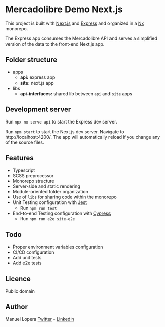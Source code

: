 

# Mercadolibre Demo Next.js

This project is built with [Next.js](https://nextjs.org) and [Express](https://expressjs.com) and organized in a [Nx](https://nx.dev) monorepo.

The Express app consumes the Mercadolibre API and serves a simplified version of the data to the front-end Next.js app.

## Folder structure

- apps
  - **api:** express app
  - **site:** next.js app
- libs
  - **api-interfaces:** shared lib between `api` and `site` apps

## Development server

Run `npx nx serve api` to start the Express dev server.

Run `npm start` to start the Next.js dev server. Navigate to http://localhost:4200/. The app will automatically reload if you change any of the source files.


## Features

- Typescript
- SCSS preprocessor
- Monorepo structure
- Server-side and static rendering
- Module-oriented folder organization
- Use of `libs` for sharing code within the monorepo
- Unit Testing configuration with [Jest](https://jestjs.io)
  - Run `npm run test`
- End-to-end Testing configuration with [Cypress](https://www.cypress.io)
  - Run `npm run e2e site-e2e`

## Todo

- Proper environment variables configuration
- CI/CD configuration
- Add unit tests
- Add e2e tests

## Licence

Public domain

## Author

Manuel Lopera
[Twitter](https://twitter.com/LoperaManuel) - [Linkedin](https://www.linkedin.com/in/manuellopera)
